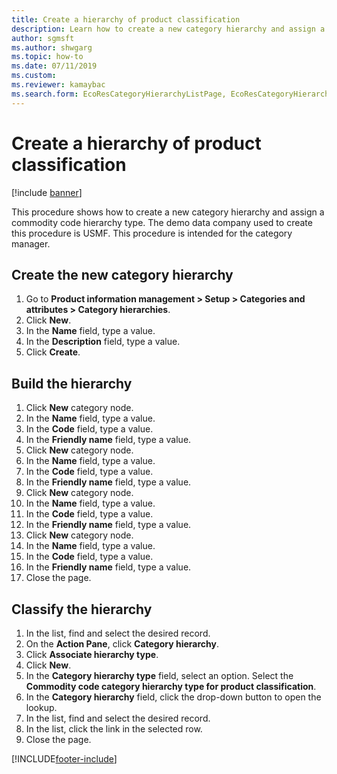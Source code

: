 ```yaml
--- 
title: Create a hierarchy of product classification
description: Learn how to create a new category hierarchy and assign a commodity code hierarchy type, including processes for creating and building category hierarchies. 
author: sgmsft
ms.author: shwgarg
ms.topic: how-to
ms.date: 07/11/2019
ms.custom:
ms.reviewer: kamaybac
ms.search.form: EcoResCategoryHierarchyListPage, EcoResCategoryHierarchyCreate, EcoResCategory, EcoResCategoryHierarchyRole, EcoResProductCategory, EcoResCategorySearchList, EcoResCategoryHierarchyFactbox, EcoResCategoryFriendlyName, EcoResCategoryAddProduct
---
```


# Create a hierarchy of product classification

[!include [banner](../../includes/banner.md)]

This procedure shows how to create a new category hierarchy and assign a commodity code hierarchy type. The demo data company used to create this procedure is USMF. This procedure is intended for the category manager.


## Create the new category hierarchy
1. Go to **Product information management > Setup > Categories and attributes > Category hierarchies**.
2. Click **New**.
3. In the **Name** field, type a value.
4. In the **Description** field, type a value.
5. Click **Create**.

## Build the hierarchy
1. Click **New** category node.
2. In the **Name** field, type a value.
3. In the **Code** field, type a value.
4. In the **Friendly name** field, type a value.
5. Click **New** category node.
6. In the **Name** field, type a value.
7. In the **Code** field, type a value.
8. In the **Friendly name** field, type a value.
9. Click **New** category node.
10. In the **Name** field, type a value.
11. In the **Code** field, type a value.
12. In the **Friendly name** field, type a value.
13. Click **New** category node.
14. In the **Name** field, type a value.
15. In the **Code** field, type a value.
16. In the **Friendly name** field, type a value.
17. Close the page.

## Classify the hierarchy
1. In the list, find and select the desired record.
2. On the **Action Pane**, click **Category hierarchy**.
3. Click **Associate hierarchy type**.
4. Click **New**.
5. In the **Category hierarchy type** field, select an option. Select the **Commodity code category hierarchy type for product classification**.  
6. In the **Category hierarchy** field, click the drop-down button to open the lookup.
7. In the list, find and select the desired record.
8. In the list, click the link in the selected row.
9. Close the page.



[!INCLUDE[footer-include](../../../includes/footer-banner.md)]